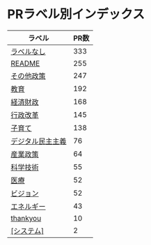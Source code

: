 # PRラベル別インデックス

| ラベル | PR数 |
|--------|------|
| [ラベルなし](label_ラベルなし.md) | 333 |
| [README](label_README.md) | 255 |
| [その他政策](label_その他政策.md) | 247 |
| [教育](label_教育.md) | 192 |
| [経済財政](label_経済財政.md) | 168 |
| [行政改革](label_行政改革.md) | 145 |
| [子育て](label_子育て.md) | 138 |
| [デジタル民主主義](label_デジタル民主主義.md) | 76 |
| [産業政策](label_産業政策.md) | 64 |
| [科学技術](label_科学技術.md) | 55 |
| [医療](label_医療.md) | 52 |
| [ビジョン](label_ビジョン.md) | 52 |
| [エネルギー](label_エネルギー.md) | 43 |
| [thankyou](label_thankyou.md) | 10 |
| [[システム]](label_[システム].md) | 2 |
